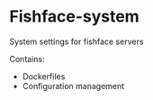 Fishface-system
===============

System settings for fishface servers

Contains:
  - Dockerfiles
  - Configuration management
